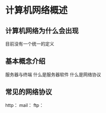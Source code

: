# 计算机网络概述

## 计算机网络为什么会出现
目前没有一个统一的定义

## 基本概念介绍
服务器与终端
什么是服务器软件
什么是网络协议

## 常见的网络协议
http：
mail：
ftp：

